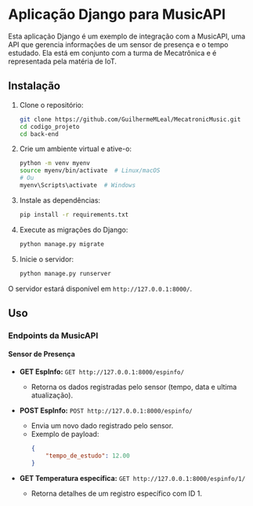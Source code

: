 
# Aplicação Django para MusicAPI

Esta aplicação Django é um exemplo de integração com a MusicAPI, uma API que gerencia informações de um sensor de presença e o tempo estudado. Ela está em conjunto com a turma de Mecatrônica e é representada pela matéria de IoT.

## Instalação

1. Clone o repositório:

    ```bash
    git clone https://github.com/GuilhermeMLeal/MecatronicMusic.git
    cd codigo_projeto
    cd back-end
    ```

2. Crie um ambiente virtual e ative-o:

    ```bash
    python -m venv myenv
    source myenv/bin/activate  # Linux/macOS
    # Ou
    myenv\Scripts\activate  # Windows
    ```

3. Instale as dependências:

    ```bash
    pip install -r requirements.txt
    ```

4. Execute as migrações do Django:

    ```bash
    python manage.py migrate
    ```

5. Inicie o servidor:

    ```bash
    python manage.py runserver
    ```

O servidor estará disponível em `http://127.0.0.1:8000/`.

## Uso

### Endpoints da MusicAPI

#### Sensor de Presença 

- **GET EspInfo:** `GET http://127.0.0.1:8000/espinfo/`
  - Retorna os dados registradas pelo sensor (tempo, data e ultima atualização).

- **POST EspInfo:** `POST http://127.0.0.1:8000/espinfo/`
  - Envia um novo dado registrado pelo sensor.
  - Exemplo de payload:
    ```json
    {
        "tempo_de_estudo": 12.00
    }
    ```

- **GET Temperatura específica:** `GET http://127.0.0.1:8000/espinfo/1/`
  - Retorna detalhes de um registro específico com ID 1.

